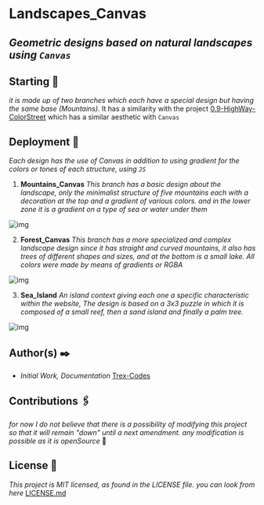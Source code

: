 # Landscapes_Canvas
## _Geometric designs based on natural landscapes using `Canvas`_

## Starting 🎨
_it is made up of two branches which each have a special design but having the same base (Mountains)_.
It has a similarity with the project [0.9-HighWay-ColorStreet](https://github.com/Trex-Codes/0.9-HighWay-ColorStreet) which has a similar aesthetic with `Canvas`

## Deployment 🔌
_Each design has the use of Canvas in addition to using gradient for the colors or tones of each structure, using `JS`_

1. **Mountains_Canvas**
_This branch has a basic design about the landscape, only the minimalist structure of five mountains each with a decoration at the top and a gradient of various colors.
and in the lower zone it is a gradient on a type of sea or water under them_

![img](https://github.com/Trex-Codes/0.12-Landscapes_Canvas/blob/master/Assets/Mountains_Canvas.png)

2. **Forest_Canvas**
_This branch has a more specialized and complex landscape design since it has straight and curved mountains, it also has trees of different shapes and sizes,
and at the bottom is a small lake. All colors were made by means of gradients or RGBA_

![img](https://github.com/Trex-Codes/0.12-Landscapes_Canvas/blob/master/Assets/Forest_Canvas.png)

3. **Sea_Island**
_An island context giving each one a specific characteristic within the website, The design is based on a 3x3 puzzle in which it is composed of a small reef, then a sand island and finally a palm tree._

![img](https://github.com/Trex-Codes/0.12-Landscapes_Canvas/blob/master/Assets/Island.png)

## Author(s) ✒️
- _Initial Work, Documentation_ [Trex-Codes](https://github.com/Trex-Codes)

## Contributions 🖇️
_for now I do not believe that there is a possibility of modifying this project so that it will remain "down" until a next amendment. 
any modification is possible as it is openSource_ 💬

## License 📄
_This project is MIT licensed, as found in the LICENSE file. you can look from here_ [LICENSE.md](https://github.com/Trex-Codes/0.12-Landscapes_Canvas/blob/master/LICENSE)
